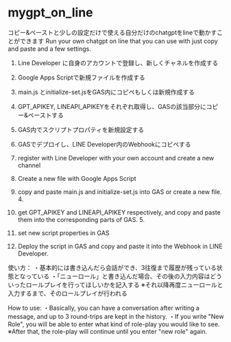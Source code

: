 # mygpt_on_line
コピー&ペーストと少しの設定だけで使える自分だけのchatgptをlineで動かすことができます
Run your own chatgpt on line that you can use with just copy and paste and a few settings.

1. Line Developer に自身のアカウントで登録し、新しくチャネルを作成する
2. Google Apps Scriptで新規ファイルを作成する
3. main.js とinitialize-set.jsをGAS内にコピペもしくは新規作成する
4. GPT_APIKEY, LINEAPI_APIKEYをそれぞれ取得し、GASの該当部分にコピー&ペーストする
5. GAS内でスクリプトプロパティを新規設定する
6. GASでデプロイし、LINE Developer内のWebhookにコピペする

1. register with Line Developer with your own account and create a new channel
2. Create a new file with Google Apps Script
3. copy and paste main.js and initialize-set.js into GAS or create a new file. 4.
4. get GPT_APIKEY and LINEAPI_APIKEY respectively, and copy and paste them into the corresponding parts of GAS. 5.
5. set new script properties in GAS
6. Deploy the script in GAS and copy and paste it into the Webhook in LINE Developer.

使い方：
・基本的には書き込んだら会話ができ、3往復まで履歴が残っている状態となっている
・「ニューロール」と書き込んだ場合、その後の入力内容はどういったロールプレイを行ってほしいかを記入する
※それ以降再度ニューロールと入力するまで、そのロールプレイが行われる

How to use:
・Basically, you can have a conversation after writing a message, and up to 3 round-trips are kept in the history.
・If you write "New Role", you will be able to enter what kind of role-play you would like to see.
※After that, the role-play will continue until you enter "new role" again.
